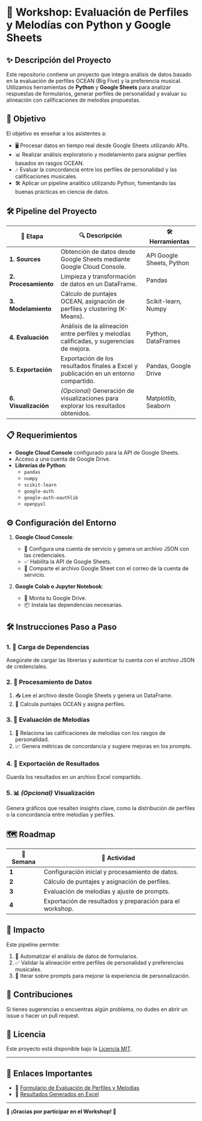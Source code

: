 # 🎵 Workshop: Evaluación de Perfiles y Melodías con Python y Google Sheets

## ✨ Descripción del Proyecto
Este repositorio contiene un proyecto que integra análisis de datos basado en la evaluación de perfiles OCEAN (Big Five) y la preferencia musical. Utilizamos herramientas de **Python** y **Google Sheets** para analizar respuestas de formularios, generar perfiles de personalidad y evaluar su alineación con calificaciones de melodías propuestas.

## 🎯 Objetivo
El objetivo es enseñar a los asistentes a:
- 🖥️ Procesar datos en tiempo real desde Google Sheets utilizando APIs.
- 📊 Realizar análisis exploratorio y modelamiento para asignar perfiles basados en rasgos OCEAN.
- 🎶 Evaluar la concordancia entre los perfiles de personalidad y las calificaciones musicales.
- 🛠️ Aplicar un pipeline analítico utilizando Python, fomentando las buenas prácticas en ciencia de datos.

## 🛠️ Pipeline del Proyecto

| **🧩 Etapa**            | **🔍 Descripción**                                                                             | **🛠️ Herramientas**     |
|-------------------------|-----------------------------------------------------------------------------------------------|--------------------------|
| **1. Sources**          | Obtención de datos desde Google Sheets mediante Google Cloud Console.                          | API Google Sheets, Python|
| **2. Procesamiento**    | Limpieza y transformación de datos en un DataFrame.                                            | Pandas                  |
| **3. Modelamiento**     | Cálculo de puntajes OCEAN, asignación de perfiles y clustering (K-Means).                      | Scikit-learn, Numpy     |
| **4. Evaluación**       | Análisis de la alineación entre perfiles y melodías calificadas, y sugerencias de mejora.       | Python, DataFrames      |
| **5. Exportación**      | Exportación de los resultados finales a Excel y publicación en un entorno compartido.          | Pandas, Google Drive    |
| **6. Visualización**    | *(Opcional)* Generación de visualizaciones para explorar los resultados obtenidos.             | Matplotlib, Seaborn     |

## 📋 Requerimientos
- **Google Cloud Console** configurado para la API de Google Sheets.
- Acceso a una cuenta de Google Drive.
- **Librerías de Python**:
  - `pandas`
  - `numpy`
  - `scikit-learn`
  - `google-auth`
  - `google-auth-oauthlib`
  - `openpyxl`

## ⚙️ Configuración del Entorno
1. **Google Cloud Console**:
   - 🔐 Configura una cuenta de servicio y genera un archivo JSON con las credenciales.
   - ✅ Habilita la API de Google Sheets.
   - 📄 Comparte el archivo Google Sheet con el correo de la cuenta de servicio.

2. **Google Colab o Jupyter Notebook**:
   - 📂 Monta tu Google Drive.
   - 📦 Instala las dependencias necesarias.

## 🛠️ Instrucciones Paso a Paso

### 1. 🚀 Carga de Dependencias
Asegúrate de cargar las librerías y autenticar tu cuenta con el archivo JSON de credenciales.

### 2. 🧹 Procesamiento de Datos
1. 📥 Lee el archivo desde Google Sheets y genera un DataFrame.
2. 🔢 Calcula puntajes OCEAN y asigna perfiles.

### 3. 🎵 Evaluación de Melodías
1. 🎯 Relaciona las calificaciones de melodías con los rasgos de personalidad.
2. 📈 Genera métricas de concordancia y sugiere mejoras en los prompts.

### 4. 💾 Exportación de Resultados
Guarda los resultados en un archivo Excel compartido.

### 5. 📊 *(Opcional)* Visualización
Genera gráficos que resalten insights clave, como la distribución de perfiles o la concordancia entre melodías y perfiles.

## 🗺️ Roadmap

| 🚦 Semana | 📅 Actividad                                                                                     |
|-----------|------------------------------------------------------------------------------------------------|
| **1**     | Configuración inicial y procesamiento de datos.                                                |
| **2**     | Cálculo de puntajes y asignación de perfiles.                                                  |
| **3**     | Evaluación de melodías y ajuste de prompts.                                                    |
| **4**     | Exportación de resultados y preparación para el workshop.                                      |

## 🌟 Impacto
Este pipeline permite:
1. 🤖 Automatizar el análisis de datos de formularios.
2. ✅ Validar la alineación entre perfiles de personalidad y preferencias musicales.
3. 🔄 Iterar sobre prompts para mejorar la experiencia de personalización.

## 🤝 Contribuciones
Si tienes sugerencias o encuentras algún problema, no dudes en abrir un issue o hacer un pull request.

## 📝 Licencia
Este proyecto está disponible bajo la [Licencia MIT](LICENSE).

---

## 🔗 Enlaces Importantes
- 📄 [Formulario de Evaluación de Perfiles y Melodías](https://forms.gle/yQxoXtWPyXEt961u8)
- 📂 [Resultados Generados en Excel](https://docs.google.com/spreadsheets/d/1TgDjEQDSQCQg4V5TmO93_PkJb9gGmgdY/edit?usp=sharing)

---

**🎉 ¡Gracias por participar en el Workshop! 🎉**
